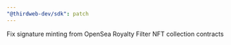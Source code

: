 ```yaml
---
"@thirdweb-dev/sdk": patch
---
```


Fix signature minting from OpenSea Royalty Filter NFT collection contracts
